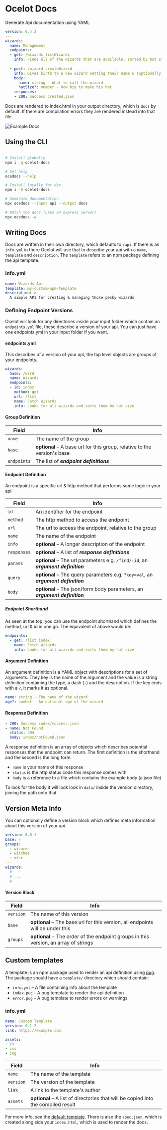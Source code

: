 # Ocelot Docs

Generate Api documentation using YAML

```yaml
version: 0.4.2
---
wizards:
  name: Management
  endpoints:
  - get: /wizards listWizards
    info: Finds all of the wizards that are available, sorted by hat size
    
  - post: /wizard createWizard
    info: Gives birth to a new wizard setting their name & (optionally) hat size
    body:
      name: string - What to call the wizard
      hatSize?: number - How big to make his hat
    responses:
    - 200: Success created.json
```

Docs are rendered to index.html in your output directory, which is `docs` by default. If there are compilation errors they are rendered instead into that file.

![Example Docs](assets/screenshot.png)

## Using the CLI

```bash

# Install globally
npm i -g ocelot-docs

# Get help
ocedocs --help

# Install locally for dev
npm i -D ocelot-docs

# Generate documentation
npx ocedocs --input api --output docs

# Watch the docs (uses an express server)
npx ocedocs -w

```

## Writing Docs

Docs are written in their own directory, which defaults to `/api`. If there is an `info.yml` in there Ocelot will use that to describe your api with a `name`, `template` and `description`. The `template` refers to an npm package defining the api template.

### info.yml

```yaml
name: Wizards Api
template: my-custom-npm-template
description: >
  A simple API for creating & managing those pesky wizards
```

### Defining Endpoint Versions

Ocelot will look for any directories inside your input folder which contain an `endpoints.yml` file, these describe a version of your api. You can just have one endpoints.yml in your input folder if you want.

#### endpoints.yml

This describes of a version of your api, the top level objects are groups of your endpoints.

```yaml
wizards:
  base: /wzrd
  name: Wizards
  endpoints:
  - id: index
    method: get
    url: /list
    name: Fetch Wizards
    info: Looks for all wizards and sorts them by hat size
```

#### Group Definition

| Field       | Info |
| ----------- | ---- |
| `name`      | The name of the group |
| `base`      | **optional** – A base url for this group, relative to the version's base |
| `endpoints` | The list of ***endpoint definitions***  |

#### Endpoint Definition

An endpoint is a specific url & http method that performs some logic in your api

| Field       | Info |
| ----------- | ---- |
| `id`        | An identifier for the endpoint |
| `method`    | The http method to access the endpoint |
| `url`       | The url to access the endpoint, relative to the group |
| `name`      | The name of the endpoint |
| `info`      | **optional** – A longer description of the endpoint |
| `responses` | **optional** – A list of ***response definitions*** |
| `params`    | **optional** – The url parameters e.g. `/find/:id`, an ***argument definition*** |
| `query`     | **optional** – The query parameters e.g. `?key=val`, an ***argument definition*** |
| `body`      | **optional** – The json/form body parameters, an ***argument definition*** |

##### Endpoint Shorthand

As seen at the top, you can use the endpoint shorthand which defines the method, url & id in one go. The equivalent of above would be:

```yaml
endpoints:
  - get: /list index
    name: Fetch Wizards
    info: Looks for all wizards and sorts them by hat size
```

#### Argument Definition

An argument definition is a YAML object with descriptions for a set of arguments. They key is the name of the argument and the value is a string definition containing the type, a dash (`-`) and the description. If the key ends with a `?`, it marks it as optional.

```yaml
name: string - The name of the wizard
age?: number - An optional age of the wizard
```

#### Response Definition

```yaml
- 200: Success index/success.json
- name: Not Found
  status: 404
  body: index/notFound.json
```

A response definition is an array of objects which describes potential responses that the endpoint can return. The first definition is the shorthand and the second is the long form.

* `name` is your name of this response
* `status` is the http status code this response comes with
* `body` is a reference to a file which contains the example body (a json file)

To look for the body it will look look in `data/` inside the version directory, joining the path onto that.

## Version Meta Info

You can optionally define a version block which defines meta information about this version of your api.

```yaml
version: 0.0.1
base: /
groups:
  - wizards
  - witches
  - misc
---
wizards:
  #
  # ...
  #
```

#### Version Block

| Field      | Info |
| ---------- | ---- |
| `version`  | The name of this version |
| `base`     | **optional** – The base url for this version, all endpoints will be under this |
| `groups`   | **optional** - The order of the endpoint groups in this version, an array of strings |

## Custom templates

A template is an npm package used to render an api definition using [pug](https://pugjs.org/). The package should have a `template/` directory which should contain:

* `info.yml` – A file containing info about the template
* `index.pug` – A pug template to render the api definition
* `error.pug` – A pug template to render errors or warnings

### info.yml

```yaml
name: Custom Template
version: 0.1.2
link: https://example.com

assets:
- js
- css
- img
```

| Field     | Info |
| --------- | ---- |
| `name`    | The name of the template |
| `version` | The version of the template |
| `link`    | A link to the template's author |
| `assets`  | **optional** – A list of directories that will be copied into the compiled result |

For more info, see the [default template](https://github.com/robb-j/ocelot-template). There is also the `spec.json`, which is created along side your `index.html`, which is used to render the docs.
